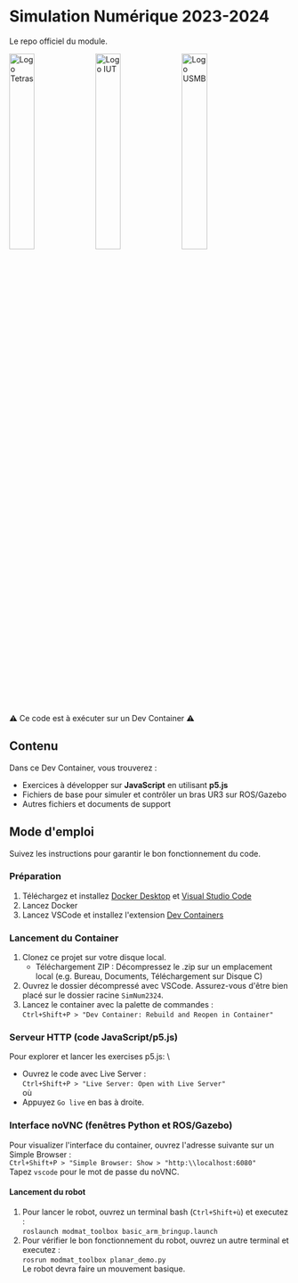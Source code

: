 # Simulation Numérique 2023-2024
Le repo officiel du module.

<p float="left">
    <img src="https://www.tetras.univ-smb.fr/themes/custom/tetras_b5/logo.svg" width="30%" alt="Logo Tetras"/>
    <img src="https://www.univ-smb.fr/iut-annecy/wp-content/uploads/sites/98/2022/09/logo-iut-annecy-233x86px1.svg" width="30%" alt="Logo IUT"/>
    <img src="https://www.univ-smb.fr/wp-content/themes/usmb/assets/img/logo.svg" width="30%" alt="Logo USMB"/>
</p>

⚠ Ce code est à exécuter sur un Dev Container ⚠

## Contenu
Dans ce Dev Container, vous trouverez :
- Exercices à développer sur **JavaScript** en utilisant **p5.js**
- Fichiers de base pour simuler et contrôler un bras UR3 sur ROS/Gazebo
- Autres fichiers et documents de support

## Mode d'emploi
Suivez les instructions pour garantir le bon fonctionnement du code.

### Préparation
1. Téléchargez et installez [Docker Desktop](https://www.docker.com/products/docker-desktop/) et [Visual Studio Code](https://code.visualstudio.com/download)
2. Lancez Docker
3. Lancez VSCode et installez l'extension [Dev Containers](https://marketplace.visualstudio.com/items?itemName=ms-vscode-remote.remote-containers)

### Lancement du Container
1. Clonez ce projet sur votre disque local.
   - Téléchargement ZIP : Décompressez le .zip sur un emplacement local (e.g. Bureau, Documents, Téléchargement sur Disque C)
2. Ouvrez le dossier décompressé avec VSCode. Assurez-vous d'être bien placé sur le dossier racine `SimNum2324`.
3. Lancez le container avec la palette de commandes : \
`Ctrl+Shift+P > "Dev Container: Rebuild and Reopen in Container"`

### Serveur HTTP (code JavaScript/p5.js)
Pour explorer et lancer les exercises p5.js: \
- Ouvrez le code avec Live Server : \
`Ctrl+Shift+P > "Live Server: Open with Live Server"` \
où
- Appuyez `Go live` en bas à droite.

### Interface noVNC (fenêtres Python et ROS/Gazebo)
Pour visualizer l'interface du container, ouvrez l'adresse suivante sur un Simple Browser : \
`Ctrl+Shift+P > "Simple Browser: Show > "http:\\localhost:6080"` \
Tapez `vscode` pour le mot de passe du noVNC.

#### Lancement du robot
1. Pour lancer le robot, ouvrez un terminal bash (`Ctrl+Shift+ù`) et executez : \
`roslaunch modmat_toolbox basic_arm_bringup.launch`
2. Pour vérifier le bon fonctionnement du robot, ouvrez un autre terminal et executez : \
`rosrun modmat_toolbox planar_demo.py` \
Le robot devra faire un mouvement basique.
